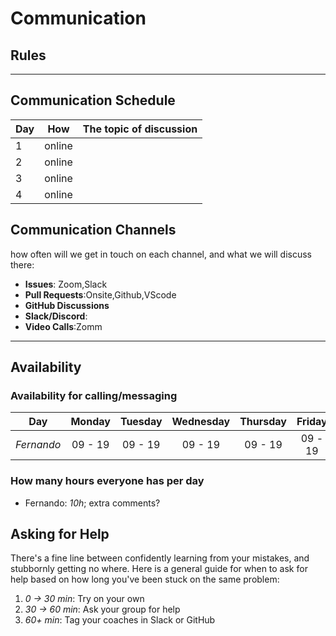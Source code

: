 # Communication

## Rules

---

## Communication Schedule

| Day |  How   | The topic of discussion |
| --- | :----: | ----------------------- |
| 1   | online |                         |
| 2   | online |                         |
| 3   | online |                         |
| 4   | online |                         |

## Communication Channels

how often will we get in touch on each channel, and what we will discuss there:

- **Issues**: Zoom,Slack
- **Pull Requests**:Onsite,Github,VScode
- **GitHub Discussions**
- **Slack/Discord**:
- **Video Calls**:Zomm

---

## Availability

### Availability for calling/messaging

| Day        | Monday  | Tuesday | Wednesday | Thursday | Friday  |
| ---------- | :-----: | :-----: | :-------: | :------: | :-----: |
| _Fernando_ | 09 - 19 | 09 - 19 |  09 - 19  | 09 - 19  | 09 - 19 |

### How many hours everyone has per day

- Fernando: _10h_; extra comments?

## Asking for Help

There's a fine line between confidently learning from your mistakes, and
stubbornly getting no where. Here is a general guide for when to ask for help
based on how long you've been stuck on the same problem:

1. _0 -> 30 min_: Try on your own
2. _30 -> 60 min_: Ask your group for help
3. _60+ min_: Tag your coaches in Slack or GitHub
